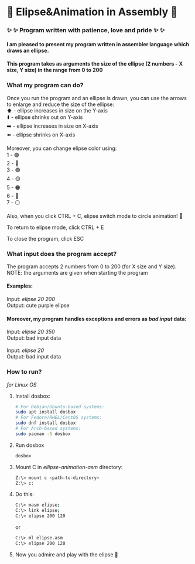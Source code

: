 # :star2: Elipse&Animation in Assembly :star2:
### :sparkles: :sparkles: Program written with patience, love and pride :sparkles: :sparkles:

#### I am pleased to present my program written in assembler language which draws an ellipse.
#### This program takes as arguments the size of the ellipse (2 numbers - X size, Y size) in the range from 0 to 200

### What my program can do?
Once you run the program and an ellipse is drawn, you can use the arrows to enlarge and reduce the size of the ellipse: \
:arrow_up: - ellipse increases in size on the Y-axis\
:arrow_down: - ellipse shrinks out on Y-axis\
:arrow_right: - ellipse increases in size on X-axis\
:arrow_left: - ellipse shrinks on X-axis

Moreover, you can change elipse color using:\
1 - :purple_circle: \
2 - :large_blue_circle: \
3 - :green_circle: \
4 - :yellow_circle: \
5 - :orange_circle: \
6 - :red_circle: \
7 - :white_circle:

Also, when you click CTRL + C, elipse switch mode to circle animation! :star2: 

To return to elipse mode, click CTRL + E

To close the program, click ESC

### What input does the program accept?
The program accepts 2 numbers from 0 to 200 (for X size and Y size).
NOTE: the arguments are given when starting the program

#### Examples:
Input: *elipse 20 200* \
Output: cute purple elipse 

#### Moreover, my program handles exceptions and errors as *bad input* data:
Input: *elipse 20 350*\
Output: bad input data\
\
Input: *elipse 20*\
Output: bad input data

### How to run?
*for Linux OS*
1. Install dosbox:
    ```bash
    # For Debian/Ubuntu-based systems:
    sudo apt install dosbox
    # For Fedora/RHEL/CentOS systems:
    sudo dnf install dosbox
    # For Arch-based systems:
    sudo pacman -S dosbox
2. Run dosbox
    ```bash
    dosbox
    ```
3. Mount C in *ellipse-animation-asm* directory:
    ```bash
    Z:\> mount c <path-to-directory>
    Z:\> c:
    ```
4. Do this:
    ```bash
    C:\> masm elipse;
    C:\> link elipse;
    C:\> elipse 200 120
    ```
   or
    ```bash
    C:\> ml elipse.asm
    C:\> elipse 200 120
    ```
5. Now you admire and play with the elipse :full_moon_with_face:
